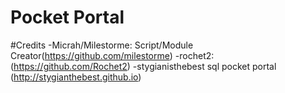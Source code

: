 # Pocket Portal #


#Credits
-Micrah/Milestorme: Script/Module Creator(https://github.com/milestorme)
-rochet2: (https://github.com/Rochet2)
-stygianisthebest sql pocket portal (http://stygianthebest.github.io)